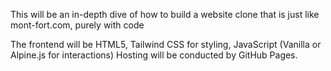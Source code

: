 This will be an in-depth dive of how to build a website clone that is just like mont-fort.com, purely with code

The frontend will be HTML5, Tailwind CSS for styling, JavaScript (Vanilla or Alpine.js for interactions)
Hosting will be conducted by GitHub Pages.
